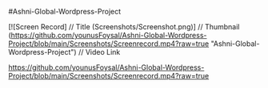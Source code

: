 #Ashni-Global-Wordpress-Project

[![Screen Record]          // Title
(Screenshots/Screenshot.png)] // Thumbnail
(https://github.com/younusFoysal/Ashni-Global-Wordpress-Project/blob/main/Screenshots/Screenrecord.mp4?raw=true "Ashni-Global-Wordpress-Project")    // Video Link


https://github.com/younusFoysal/Ashni-Global-Wordpress-Project/blob/main/Screenshots/Screenrecord.mp4?raw=true
